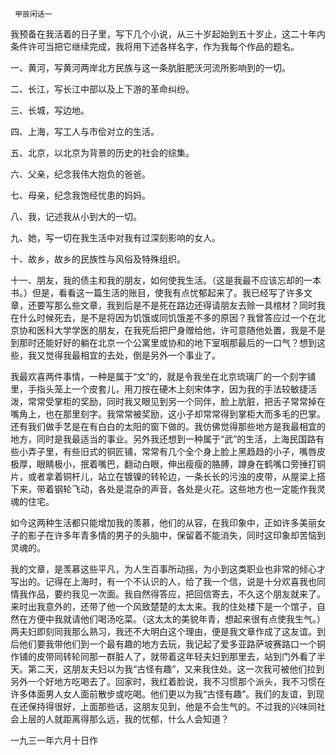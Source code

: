      甲辰闲话一 

   我预备在我活着的日子里，写下几个小说，从三十岁起始到五十岁止，这二十年内条件许可当把它继续完成，我将用下述各样名字，作为我每个作品的题名。 

   一、黄河，写黄河两岸北方民族与这一条肮脏肥沃河流所影响到的一切。 

   二、长江，写长江中部以及上下游的革命纠纷。 

   三、长城，写边地。 

   四、上海，写工人与市侩对立的生活。 

   五、北京，以北京为背景的历史的社会的综集。 

   六、父亲，纪念我伟大抱负的爸爸。 

   七、母亲，纪念我饱经忧患的妈妈。 

   八、我，记述我从小到大的一切。 

   九、她，写一切在我生活中对我有过深刻影响的女人。 

   十、故乡，故乡的民族性与风俗及特殊组织。 

   十一、朋友，我的债主和我的朋友，如何使我生活。（这是我最不应该忘却的一本书。）但是，看看这一篇生活的账目，使我有点忧郁起来了。我已经写了许多文章，还要写那么些文章，我到后是不是死在路边还得请朋友去赊一具棺材？同时我在什么时候死去，是不是将因为饥饿或同饥饿差不多的原因？我曾答应过一个在北京协和医科大学学医的朋友，在我死后把尸身赠给他，许可意随他处置，我是不是到那时还能好好的躺在北京一个公寓里或协和的地下室咽那最后的一口气？想到这些，我又觉得我最相宜的去处，倒是另外一个事业了。

   我最欢喜两件事情，一种是属于“文”的，就是令我坐在北京琉璃厂的一个刻字铺里，手指头笼上一个皮套儿，用刀按在硬木上刻宋体字，因为我的手法较敏捷活泼，常常受掌柜的奖励，同时我又眼见到另一个同伴，脸上肮脏，把舌子常常掉在嘴角上，也在那里刻字。我常常被奖励，这小子却常常得到掌柜大而多毛的巴掌。还有我们做手艺是在有白白的太阳的窗下做的。我仿佛觉得那些地方是我最相宜的地方，同时是我最适当的事业。另外我还想到一种属于“武”的生活，上海民国路有些小弄子里，有些旧式的铜匠铺，常常有几个全个身上脸上黑趋趋的小子，嘴唇皮极厚，眼睛极小，抿着嘴巴，翻动白眼，伸出瘦瘦的胳膊，蹲身在鹤嘴口旁捶打铜片，或者拿着铜杆儿，站立在镀镍的转轮边，一条长长的污浊的皮带，从屋梁上搭下来，带着钢轮飞动，各处是混杂的声音，各处是火花。这些地方也一定能作我灵魂的住宅。

   如今这两种生活都只能增加我的羡慕，他们的从容，在我印象中，正如许多美丽女子的影子在许多年青多情的男子的头脑中，保留着不能消失，同时这印象却苦恼到灵魂的。

   我的文章，是羡慕这些平凡，为人生百事所动摇，为小到这类职业也非常的倾心才写出的。记得在上海时，有一个不认识的人，给了我一个信，说是十分欢喜我也同情我作品，要约我见一次面。我自然得答应，把回信寄去，不久这个朋友就来了。来时出我意外的，还带了他一个风致楚楚的太太来。我的住处楼下是一个馆子，自然在方便中我就请他们喝汤吃菜。（这太太的美貌年青，想起来很有点使我生气。）两夫妇即刻同我那么熟习，我还不大明白这个理由，便是我文章作成了这友谊。到后他们要我带他们到一个最有趣的地方去玩，我记起了爱多亚路萨坡赛路口一个铜作铺的皮带同转轮同那一群脏人了，就带着这年轻夫妇到那里去，站到门外看了半天。第二天，这朋友夫妇以为我“古怪有趣”，又来我住处。这一次我可被他们拉到另外一个好地方吃喝去了。回家时，我红着脸说，我不习惯那个派头，我不习惯在许多体面男人女人面前散步或吃喝。他们更以为我“古怪有趣”。我们的友谊，到现在还保持得很好，上面那些话，这朋友见到，他是不会生气的。不过我的兴味同社会上层的人就距离得那么远，我的忧郁，什么人会知道？

   一九三一年六月十日作 

